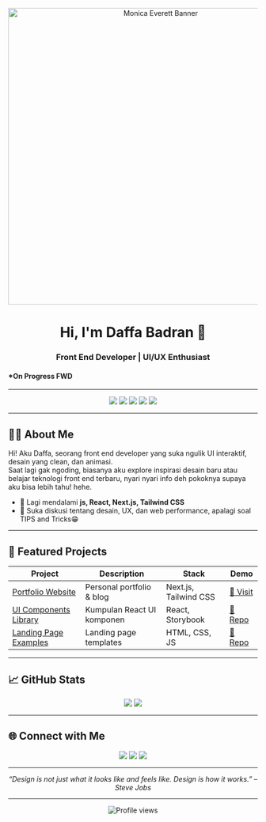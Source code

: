 <p align="center">
  <img src="https://media1.tenor.com/m/Ft3KgHUYgTsAAAAC/silent-witch.gif" width="600" alt="Monica Everett Banner"/>
</p>

<h1 align="center">Hi, I'm Daffa Badran 👋</h1>
<h3 align="center">Front End Developer | UI/UX Enthusiast</h3>
<h4>*On Progress FWD</h4>

---

<p align="center">
  <img src="https://img.shields.io/badge/JavaScript-F7DF1E?logo=javascript&logoColor=black&style=for-the-badge"/>
  <img src="https://img.shields.io/badge/React-61DAFB?logo=react&logoColor=black&style=for-the-badge"/>
  <img src="https://img.shields.io/badge/TailwindCSS-06B6D4?logo=tailwindcss&logoColor=white&style=for-the-badge"/>
  <img src="https://img.shields.io/badge/Figma-F24E1E?logo=figma&logoColor=white&style=for-the-badge"/>
  <img src="https://img.shields.io/badge/TypeScript-3178C6?logo=typescript&logoColor=white&style=for-the-badge"/>
</p>

---

## 👨‍💻 About Me

Hi! Aku Daffa, seorang front end developer yang suka ngulik UI interaktif, desain yang clean, dan animasi.  
Saat lagi gak ngoding, biasanya aku explore inspirasi desain baru atau belajar teknologi front end terbaru, nyari nyari info deh pokoknya supaya aku bisa lebih tahu! hehe.

- 🌱 Lagi mendalami **js, React, Next.js, Tailwind CSS**
- 💬 Suka diskusi tentang desain, UX, dan web performance, apalagi soal TIPS and Tricks😁
---

## 🚀 Featured Projects

| Project | Description | Stack | Demo |
|---------|-------------|-------|------|
| [Portfolio Website](https://yourwebsite.com) | Personal portfolio & blog | Next.js, Tailwind CSS | [🔗 Visit](https://yourwebsite.com) |
| [UI Components Library](https://github.com/daffabadran/ui-components) | Kumpulan React UI komponen | React, Storybook | [🔗 Repo](https://github.com/daffabadran/ui-components) |
| [Landing Page Examples](https://github.com/daffabadran/landing-pages) | Landing page templates | HTML, CSS, JS | [🔗 Repo](https://github.com/daffabadran/landing-pages) |

---

## 📈 GitHub Stats

<p align="center">
  <img src="https://github-readme-stats.vercel.app/api?username=daffabadran&show_icons=true&theme=radical"/>
  <img src="https://github-readme-streak-stats.herokuapp.com/?user=daffabadran&theme=radical"/>
</p>

---

## 🌐 Connect with Me

<p align="center">
  <a href="https://linkedin.com/in/daffabadran"><img src="https://img.shields.io/badge/LinkedIn-blue?logo=linkedin&logoColor=white&style=for-the-badge"/></a>
  <a href="mailto:your.email@gmail.com"><img src="https://img.shields.io/badge/Email-DaffaBadran-red?logo=gmail&logoColor=white&style=for-the-badge"/></a>
  <a href="https://instagram.com/daffabadran"><img src="https://img.shields.io/badge/Instagram-E4405F?logo=instagram&logoColor=white&style=for-the-badge"/></a>
</p>

---

<p align="center">
  <i>“Design is not just what it looks like and feels like. Design is how it works.” – Steve Jobs</i>
</p>

---

<p align="center">
  <img src="https://komarev.com/ghpvc/?username=daffabadran&style=flat-square&color=blue" alt="Profile views"/>
</p>
